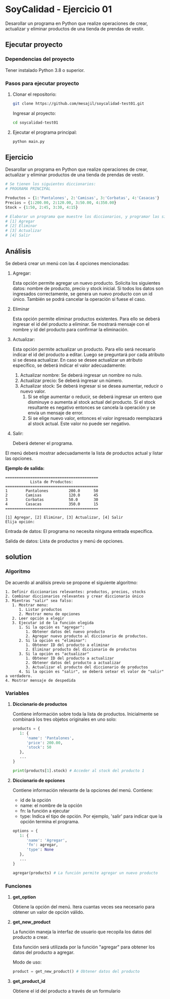 # SoyCalidad - Ejercicio 01

Desarollar un programa en Python que realize operaciones de crear, actualizar y eliminar productos de una tienda de prendas de vestir.

## Ejecutar proyecto

### Dependencias del proyecto

Tener instalado Python 3.8 o superior.

### Pasos para ejecutar proyecto

1. Clonar el repositorio:

   ```bash
   git clone https://github.com/mesajil/soycalidad-test01.git
   ```

   Ingresar al proyecto:

   ```bash
   cd soycalidad-test01
   ```

2. Ejecutar el programa principal:
   ```bash
   python main.py
   ```

## Ejercicio

Desarollar un programa en Python que realize operaciones de crear, actualizar y eliminar productos de una tienda de prendas de vestir.

```python
# Se tienen los siguientes diccionarios:
# PROGRAMA PRINCIPAL

Productos = {1:'Pantalones', 2:'Camisas', 3:'Corbatas', 4:'Casacas'}
Precios = {1:200.00, 2:120.00, 3:50.00, 4:350.00}
Stock = {1:50, 2:45, 3:30, 4:15}

# Elaborar un programa que muestre los diccionarios, y programar las siguientes acciones:
# [1] Agregar
# [2] Eliminar
# [3] Actualizar
# [4] Salir
```

## Análisis

Se deberá crear un menú con las 4 opciones mencionadas:

1. Agregar:

   Esta opción permite agregar un nuevo producto. Solicita los siguientes datos: nombre de producto, precio y stock inicial. Si todos los datos son ingresados correctamente, se genera un nuevo producto con un id único.
   También se podrá cancelar la operación si fuese el caso.

2. Eliminar

   Esta opción permite eliminar productos existentes. Para ello se deberá ingresar el id del producto a eliminar. Se mostrará mensaje con el nombre y id del producto para confirmar la eliminación.

3. Actualizar:

   Esta opción permite actualizar un producto. Para ello será necesario indicar el id del producto a editar. Luego se preguntará por cada atributo si se desea actualizar. En caso se desee actualizar un atributo específico, se deberá indicar el valor adecuadamente:

   1. Actualizar nombre: Se deberá ingresar un nombre no nulo.
   2. Actualizar precio: Se deberá ingresar un número.
   3. Actualizar stock: Se deberá ingresar si se desea aumentar, reducir o nuevo valor.
      1. Si se elige aumentar o reducir, se deberá ingresar un entero que disminuye o aumenta al stock actual del producto. Si el stock resultante es negativo entonces se cancela la operación y se envía un mensaje de error.
      2. Si se elige nuevo valor, entonces el valor ingresado reemplazará al stock actual. Este valor no puede ser negativo.

4. Salir:

   Deberá detener el programa.

El menú deberá mostrar adecuadamente la lista de productos actual y listar las opciones.

**Ejemplo de salida:**

```
=========================================
           Lista de Productos:
=========================================
1        Pantalones         200.0      50
2        Camisas            120.0      45
3        Corbatas           50.0       30
4        Casacas            350.0      15
=========================================

[1] Agregar, [2] Eliminar, [3] Actualizar, [4] Salir
Elija opción:
```

Entrada de datos: El programa no necesita ninguna entrada específica.

Salida de datos: Lista de productos y menú de opciones.

## solution

### Algoritmo

De acuerdo al análisis previo se propone el siguiente algoritmo:

```
1. Definir diccionarios relevantes: productos, precios, stocks
2. Combinar diccionarios relevantes y crear diccionario único
3. Mientras "salir" sea falso:
   1. Mostrar menu:
      1. Listar productos
      2. Mostrar menu de opciones
   2. Leer opción a elegir
   3. Ejecutar id de la función elegida
      1. Si la opción es "agregar":
         1. Obtener datos del nuevo producto
         2. Agregar nuevo producto al diccionario de productos.
      2. Si la opción es "eliminar":
         1. Obtener ID del producto a eliminar
         2. Eliminar producto del diccionario de productos
      3. Si la opción es "actualizar"
         1. Obtener ID del producto a actualizar
         2. Obtener datos del producto a actualizar
         3. Actualizar el producto del diccionario de productos
      4. Si la opción es "salir", se deberá setear el valor de "salir" a verdadero.
4. Mostrar mensaje de despedida
```

### Variables

1. **Diccionario de productos**

   Contiene información sobre toda la lista de productos. Inicialmente se combinará los tres objetos originales en uno solo:

   ```python
   products = {
      1: {
         'name': 'Pantalones',
         'price': 200.00,
         'stock': 50
      },
      ...
   }

   print(products[1].stock) # Acceder al stock del producto 1
   ```

2. **Diccionario de opciones**

   Contiene información relevante de la opciones del menú. Contiene:

   - id de la opción
   - name: el nombre de la opción
   - fn: la función a ejecutar
   - type: Indica el tipo de opción. Por ejemplo, 'salir' para indicar que la opción termina el programa.

   ```python
   options = {
      1: {
         'name': 'Agregar',
         'fn': agregar,
         'type': None
      },
      ...
   }

   agregar(products) # La función permite agregar un nuevo producto
   ```

### Funciones

1. **get_option**

   Obtiene la opción del menú. Itera cuantas veces sea necesario para obtener un valor de opción válido.

2. **get_new_product**

   La función maneja la interfaz de usuario que recopila los datos del producto a crear.

   Esta función será utilizada por la función "agregar" para obtener los datos del producto a agregar.

   Modo de uso:

   ```python
   product = get_new_product() # Obtener datos del producto
   ```

3. **get_product_id**

   Obtiene el id del producto a través de un formulario
